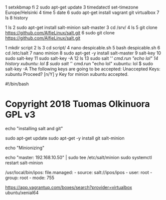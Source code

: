 1  setxkbmap fi
    2  sudo apt-get update
    3  timedatectl set-timezone Europe/Helsinki 
    4  time
    5  date
    6  sudo apt-get install vagrant git virtualbox
    7  ls
    8  history

 1  ls
    2  sudo apt-get install salt-minion salt-master 
    3  cd /srv/
    4  ls
    5  git clone https://github.com/AlfieLinux/salt.git
    6  sudo git clone https://github.com/AlfieLinux/salt.git

   1  mkdir script
    2  ls
    3  cd script/
    4  nano despicable.sh
    5  bash despicable.sh 
    6  cd /etc/salt
    7  nano minion
    8  sudo apt-get -y install salt-master 
    9  salt-key
   10  sudo salt-key
   11  sudo salt-key -A
   12  ls
   13  sudo salt '*' cmd.run "echo lol"
   14  history
xubuntu:
    lol
$ sudo salt '*' cmd.run "echo lol"
xubuntu:
    lol
$ sudo salt-key -A
The following keys are going to be accepted:
Unaccepted Keys:
xubuntu
Proceed? [n/Y] y
Key for minion xubuntu accepted.

#!/bin/bash
# Copyright 2018 Tuomas Olkinuora GPL v3

echo "installing salt and git"

sudo apt-get update
sudo apt-get -y install git salt-minion 

echo "Minionizing"

echo "master: 192.168.10.50" | sudo tee /etc/salt/minion
sudo systemctl restart salt-minion



/usr/local/bin/ipos:
  file.managed:
    - source: salt://ipos/ipos
    - user: root
    - group: root
    - mode: 755



https://app.vagrantup.com/boxes/search?provider=virtualbox
ubuntu/xenial64
